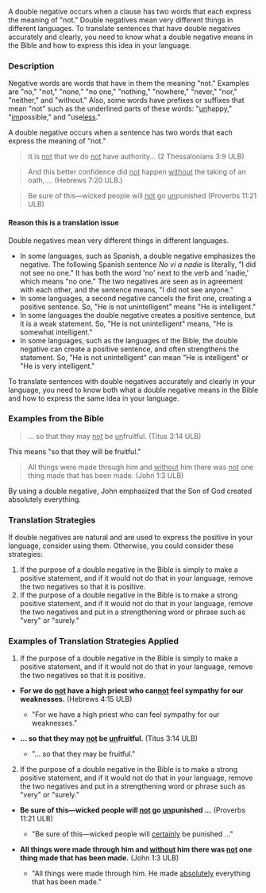 
A double negative occurs when a clause has two words that each express the meaning of "not."  Double negatives mean very different things in different languages. To translate sentences that have double negatives accurately and clearly, you need to know what a double negative means in the Bible and how to express this idea in your language.

### Description

Negative words are words that have in them the meaning "not." Examples are "no," "not," "none," "no one," "nothing," "nowhere," "never," "nor," "neither," and "without." Also, some words have prefixes or suffixes that mean "not" such as the underlined parts of these words: "<u>un</u>happy," "<u>im</u>possible," and "use<u>less</u>." 

A double negative occurs when a sentence has two words that each express the meaning of "not."
>It is <u>not</u> that we do <u>not</u> have authority... (2 Thessalonians 3:9 ULB) 

<blockquote>And this better confidence did <u>not</u> happen <u>without</u> the taking of an oath, ... (Hebrews 7:20 ULB.) </blockquote>

>Be sure of this—wicked people will <u>not</u> go <u>un</u>punished (Proverbs 11:21 ULB)

#### Reason this is a translation issue

Double negatives mean very different things in different languages. 

  * In some languages, such as Spanish, a double negative emphasizes the negative. The following Spanish sentence *No ví a nadie* is literally, "I did not see no one." It has both the word 'no' next to the verb and 'nadie,' which means "no one." The two negatives are seen as in agreement with each other, and the sentence means, "I did not see anyone."
  * In some languages, a second negative cancels the first one, creating a positive sentence. So, "He is not unintelligent" means "He is intelligent." 
  * In some languages the double negative creates a positive sentence, but it is a weak statement. So, "He is not unintelligent" means, "He is somewhat intelligent." 
  * In some languages, such as the languages of the Bible, the double negative can create a positive sentence, and often strengthens the statement. So, "He is not unintelligent" can mean "He is intelligent" or "He is very intelligent." 

To translate sentences with double negatives accurately and clearly in your language, you need to know both what a double negative means in the Bible and how to express the same idea in your language. 

### Examples from the Bible

>... so that they may <u>not</u> be <u>un</u>fruitful. (Titus 3:14 ULB) 

This means "so that they will be fruitful."
>All things were made through him and <u>without</u> him there was <u>not</u> one thing made that has been made. (John 1:3 ULB)

By using a double negative, John emphasized that the Son of God created absolutely everything.

### Translation Strategies

If double negatives are natural and are used to express the positive in your language, consider using them.  Otherwise, you could consider these strategies:

1. If the purpose of a double negative in the Bible is simply to make a positive statement, and if it would not do that in your language, remove the two negatives so that it is positive.
1. If the purpose of a double negative in the Bible is to make a strong positive statement, and if it would not do that in your language, remove the two negatives and put in a strengthening word or phrase such as "very" or "surely."

### Examples of Translation Strategies Applied

1. If the purpose of a double negative in the Bible is simply to make a positive statement, and if it would not do that in your language, remove the two negatives so that it is positive.

  * **For we do <u>not</u> have a high priest who can<u>not</u> feel sympathy for our weaknesses.** (Hebrews 4:15  ULB)
      * "For we have a high priest who can feel sympathy for our weaknesses."

  * **... so that they may <u>not</u> be <u>un</u>fruitful.** (Titus 3:14 ULB) 
      * "... so that they may be fruitful."

2. If the purpose of a double negative in the Bible is to make a strong positive statement, and if it would not do that in your language, remove the two negatives and put in a strengthening word or phrase such as "very" or "surely."

  * **Be sure of this—wicked people will <u>not</u> go <u>un</u>punished ...** (Proverbs 11:21 ULB)
      * "Be sure of this—wicked people will <u>certainly</u> be punished ..."

  * **All things were made through him and <u>without</u> him there was <u>not</u> one thing made that has been made.** (John 1:3 ULB) 
      * "All things were made through him. He made <u>absolutely</u> everything that has been made."